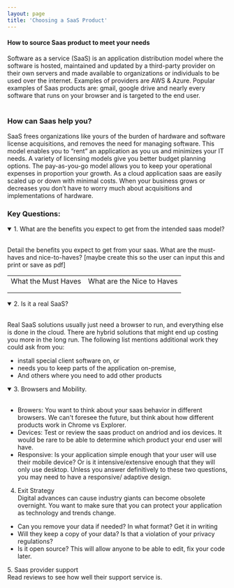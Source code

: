 ```yaml
---
layout: page
title: 'Choosing a SaaS Product'
---
```


#### How to source Saas product to meet your needs

Software as a service (SaaS) is an application distribution model where the software is hosted, maintained and updated by a third-party provider on their own servers and made available to organizations or individuals to be used over the internet. Examples of providers are AWS & Azure. Popular examples of Saas products are: gmail, google drive and nearly every software that runs on your browser and is targeted to the end user.  
<br>

### How can Saas help you? 
SaaS frees organizations like yours of the burden of hardware and software license acquisitions, and removes the need for managing software. This model enables you to “rent” an application as you us and minimizes your IT needs. A variety of licensing models give you better budget planning options. The pay-as-you-go model allows you to keep your operational expenses in proportion your growth. As a cloud application saas are easily scaled up or down with minimal costs. When your business grows or decreases you don’t have to worry much about acquisitions and implementations of hardware. 

### Key Questions: 
<details open>
<summary>1. What are the benefits you expect to get from the intended saas model?</summary>
<br>
<p>Detail the benefits you expect to get from your saas. What are the must-haves and nice-to-haves? [maybe create this so the user can input this and print or save as pdf]</p>
<table>
  <tr>
    <td>What the Must Haves</td>
    <td> What are the Nice to Haves</td>
  </tr>
  <tr>
    <td></td>
    <td></td>
  </tr>
    <tr>
    <td></td>
    <td></td>
  </tr>
</table>
</details>

<details open>
<summary>2. Is it a real SaaS?</summary>
<br>
<p>Real SaaS solutions usually just need a browser to run, and everything else is done in the cloud. 
There are hybrid solutions that might end up costing you more in the long run. The following list mentions additional work they could ask from you:
<ul> 
<li>install special client software on, or  </li>
<li>needs you to keep parts of the application on-premise,  </li>
<li>And others where you need to add other products </li>
</ul>
</details>


<details open>
<summary>3. Browsers and Mobility.</summary>
<br>
<ul>
<li>Browers: You want to think about your saas behavior in different browsers. We can't foresee the future, but think about how different products work in Chrome vs Explorer. </li> 
<li>Devices: Test or review the saas product on andriod and ios devices. It would be rare to be able to determine which product your end user will have. </li> 
<li>Responsive: Is your application simple enough that your user will use their mobile device? Or is it intensive/extensive enough that they will only use desktop. Unless you answer definitively to these two questions, you may need to have a responsive/ adaptive design.</li> 
</ul> 
</p>
</details>





4. Exit Strategy <br>
Digital advances can cause industry giants can become obsolete overnight. You want to make sure that you can protect your application as technology and trends change.  
* Can you remove your data if needed? In what format? Get it in writing 
* Will they keep a copy of your data? Is that a violation of your privacy regulations?  
* Is it open source? This will allow anyone to be able to edit, fix your code later.  

<p>
5. Saas provider support <br>
Read reviews to see how well their support service is.  




